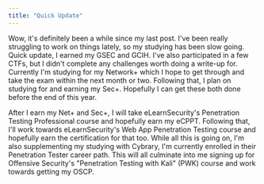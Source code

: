 ```yaml
---
title: "Quick Update"
---
```


Wow, it's definitely been a while since my last post. I've been really struggling to work on things lately, so my studying has been slow going. Quick update, I earned my GSEC and GCIH. I've also participated in a few CTFs, but I didn't complete any challenges worth doing a write-up for.  Currently I'm studying for my Network+ which I hope to get through and take the exam within the next month or two. Following that, I plan on studying for and earning my Sec+. Hopefully I can get these both done before the end of this year.


After I earn my Net+ and Sec+, I will take eLearnSecurity's Penetration Testing Professional course and hopefully earn my eCPPT. Following that, I'll work towards eLearnSecurity's Web App Penetration Testing course and hopefully earn the certification for that too. While all this is going on, I'm also supplementing my studying with Cybrary, I'm currently enrolled in their Penetration Tester career path. This will all culminate into me signing up for Offensive Security's "Penetration Testing with Kali" (PWK) course and work towards getting my OSCP.
